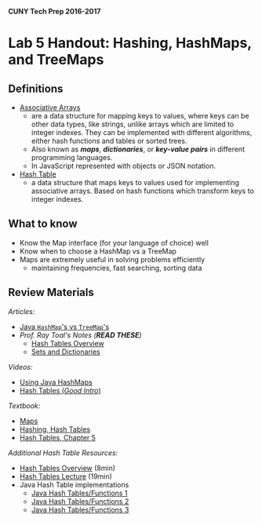 **CUNY Tech Prep 2016-2017**

# Lab 5 Handout: Hashing, HashMaps, and TreeMaps

## Definitions

* [Associative Arrays](https://en.wikipedia.org/wiki/Associative_array)
    - are a data structure for mapping keys to values, where keys can be other data types, like strings, unlike arrays which are limited to integer indexes. They can be implemented with different algorithms, either hash functions and tables or sorted trees.
    - Also known as **_maps_**, **_dictionaries_**, or **_key-value pairs_** in different programming languages.
    - In JavaScript represented with objects or JSON notation.
* [Hash Table](https://en.wikipedia.org/wiki/Hash_table)
    - a data structure that maps keys to values used for implementing associative arrays. Based on hash functions which transform keys to integer indexes.

## What to know

* Know the Map interface (for your language of choice) well
* Know when to choose a HashMap vs a TreeMap
* Maps are extremely useful in solving problems efficiently
    - maintaining frequencies, fast searching, sorting data


## Review Materials

*Articles:*

* [Java `HashMap`'s vs `TreeMap`'s](http://javahungry.blogspot.com/2015/11/difference-between-hashmap-and-treemap-with-example.html)
* _Prof. Ray Toal's Notes (**READ THESE**)_
    - [Hash Tables Overview](http://cs.lmu.edu/~ray/notes/hashtables/)
    - [Sets and Dictionaries](http://cs.lmu.edu/~ray/notes/setsanddictionaries/)

*Videos:*

* [Using Java HashMaps](https://www.youtube.com/watch?v=nbDhDMYxUEw)
* [Hash Tables (_Good Intro_)](https://www.youtube.com/watch?v=MfhjkfocRR0)


*Textbook:*

* [Maps](http://math.hws.edu/javanotes/c10/s3.html)
* [Hashing, Hash Tables](http://www.brpreiss.com/books/opus5/html/page205.html#SECTION009000000000000000000)
* [Hash Tables, Chapter 5](http://opendatastructures.org/ods-java.pdf)


*Additional Hash Table Resources:*

* [Hash Tables Overview](https://www.youtube.com/watch?v=h2d9b_nEzoA) (8min)
* [Hash Tables Lecture](https://www.youtube.com/watch?v=tjtFkT97Xmc) (19min)
* Java Hash Table implementations
    - [Java Hash Tables/Functions 1](https://www.youtube.com/watch?v=B4vqVDeERhI)
    - [Java Hash Tables/Functions 2](https://www.youtube.com/watch?v=QWVBu_GlUgI)
    - [Java Hash Tables/Functions 3](https://www.youtube.com/watch?v=SVsT7oG4ap8)


